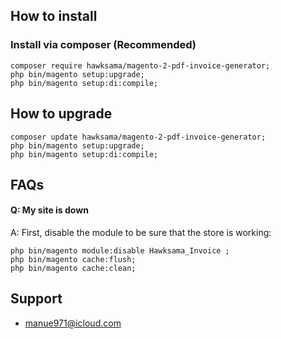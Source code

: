 ## How to install

### Install via composer (Recommended)

```
composer require hawksama/magento-2-pdf-invoice-generator;
php bin/magento setup:upgrade;
php bin/magento setup:di:compile;
```

## How to upgrade

```
composer update hawksama/magento-2-pdf-invoice-generator;
php bin/magento setup:upgrade;
php bin/magento setup:di:compile;
```


## FAQs

#### Q: My site is down
A: First, disable the module to be sure that the store is working:
```
php bin/magento module:disable Hawksama_Invoice ;
php bin/magento cache:flush;
php bin/magento cache:clean;
```


## Support
- manue971@icloud.com
